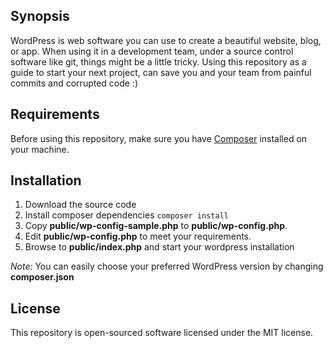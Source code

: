 ## Synopsis

WordPress is web software you can use to create a beautiful website, blog, or app. When using it in a development team, under a source control software like git, things might be a little tricky. Using this repository as a guide to start your next project, can save you and your team from painful commits and corrupted code :) 

## Requirements
Before using this repository, make sure you have [Composer](https://getcomposer.org/) installed on your machine. 

## Installation

1. Download the source code
2. Install composer dependencies  ```composer install```
3. Copy **public/wp-config-sample.php** to  **public/wp-config.php**.
4. Edit **public/wp-config.php** to meet your requirements.
5. Browse to **public/index.php** and start your wordpress installation

_Note:_ You can easily choose your preferred WordPress version by changing **composer.json**

## License

This repository is open-sourced software licensed under the MIT license.